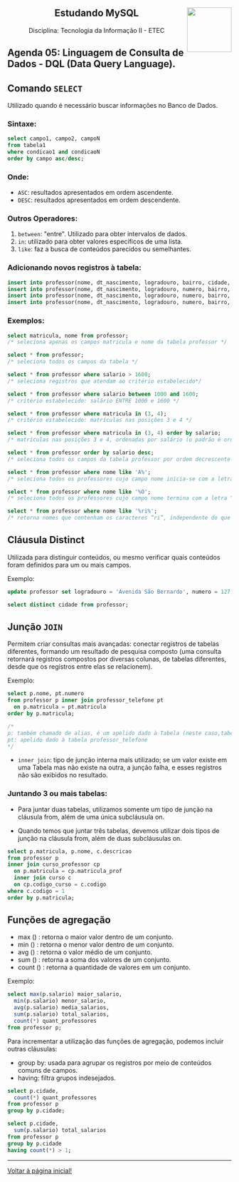 <div align="center">
<a href="https://github.com/monicaquintal" target="_blank"><img align="right" height="100" src="https://cdn.jsdelivr.net/gh/devicons/devicon/icons/mysql/mysql-original.svg" /></a>
<h2>Estudando MySQL</h2>
<p>Disciplina: Tecnologia da Informação II - ETEC</p>
</div>

<div id="agenda05">
<h2>Agenda 05: Linguagem de Consulta de Dados - DQL (Data Query Language).</h2>
</div>

## Comando `SELECT`

Utilizado quando é necessário buscar informações no Banco de Dados.

### Sintaxe:

~~~sql
select campo1, campo2, campoN
from tabela1
where condicao1 and condicaoN
order by campo asc/desc;
~~~

### Onde:

- `ASC`: resultados apresentados em ordem ascendente.
- `DESC`: resultados apresentados em ordem descendente.

### Outros Operadores:

1. `between`: "entre". Utilizado para obter intervalos de dados.
2. `in`: utilizado para obter valores específicos de uma lista.
3. `like`: faz a busca de conteúdos parecidos ou semelhantes.


### Adicionando novos registros à tabela:

~~~sql
insert into professor(nome, dt_nascimento, logradouro, bairro, cidade, uf, cep, salario) values ('João de Souza', '1970-12-12', 'Travessa Mato Grosso', 'Bom Retiro', 'São Paulo', 'SP', '01122-010', '1530.00');
insert into professor(nome, dt_nascimento, logradouro, numero, bairro, cidade, uf, cep, salario) values ('Ana Maria', '1976-06-14', 'Alameda Dom Pedro I', '432', 'Independência', 'São Paulo', 'SP', '04470-010', '1812.80');
insert into professor(nome, dt_nascimento, logradouro, numero, bairro, cidade, uf, cep, salario) values ('Marilda Dutra', '1979-01-23', 'Rua Adolfo Belini', '621', 'São Francisco', 'São Paulo', 'SP', '01005-020', '1480.00');
insert into professor(nome, dt_nascimento, logradouro, numero, bairro, cidade, uf, cep, salario) values ('Acácio Moura', '1985-04-29', 'Avenida General Costa e Silva', '908', 'Vila Militar', 'São Paulo', 'SP', '06442-007', '1340.00');
~~~

### Exemplos:

~~~sql
select matricula, nome from professor;
/* seleciona apenas os campos matricula e nome da tabela professor */

select * from professor;
/* seleciona todos os campos da tabela */

select * from professor where salario > 1600;
/* seleciona registros que atendam ao critério estabelecido*/

select * from professor where salario between 1000 and 1600;
/* critério estabelecido: salário ENTRE 1000 e 1600 */

select * from professor where matricula in (3, 4);
/* critério estabelecido: matrículas nas posições 3 e 4 */

select * from professor where matricula in (3, 4) order by salario;
/* matrículas nas posições 3 e 4, ordenadas por salário (o padrão é ordenar de modo ascendente) */

select * from professor order by salario desc;
/* seleciona todos os campos da tabela professor por ordem decrescente de salario */

select * from professor where nome like 'A%';
/* seleciona todos os professores cujo campo nome inicia-se com a letra “A” */

select * from professor where nome like '%O';
/* seleciona todos os professores cujo campo nome termina com a letra “O”, independente do que está preenchido antes */

select * from professor where nome like '%ri%';
/* retorna nomes que contenham os caracteres “ri”, independente do que está antes ou depois de deles */
~~~

## Cláusula Distinct

Utilizada para distinguir conteúdos, ou mesmo verificar quais conteúdos foram definidos para um ou mais campos.

Exemplo:

~~~sql
update professor set logradouro = 'Avenida São Bernardo', numero = 127, bairro = 'Vila Luzita', cidade = 'Santo André', uf = 'SP', cep = '09171-195' where matricula = 5;

select distinct cidade from professor;
~~~

## Junção `JOIN`

Permitem criar consultas mais avançadas: conectar registros de tabelas diferentes, formando um resultado de pesquisa composto (uma consulta retornará registros compostos por diversas colunas, de tabelas diferentes, desde que os registros entre elas se relacionem).

Exemplo:

~~~sql
select p.nome, pt.numero
from professor p inner join professor_telefone pt
  on p.matricula = pt.matricula
order by p.matricula;

/*
p: também chamado de alias, é um apelido dado à Tabela (neste caso,tabela professor).
pt: apelido dado à tabela professor_telefone
*/
~~~

- `inner join`: tipo de junção interna mais utilizado; se um valor existe em uma Tabela mas não existe na outra, a junção falha, e esses registros não são exibidos no resultado.

### Juntando 3 ou mais tabelas:

- Para juntar duas tabelas, utilizamos somente um tipo de junção na cláusula from, além de uma única subcláusula on. 

- Quando temos que juntar três tabelas, devemos utilizar dois tipos de junção na cláusula from, além de duas subcláusulas on.

~~~sql
select p.matricula, p.nome, c.descricao
from professor p
inner join curso_professor cp
  on p.matricula = cp.matricula_prof
  inner join curso c
  on cp.codigo_curso = c.codigo
where c.codigo = 1
order by p.matricula;
~~~

## Funções de agregação

- max () : retorna o maior valor dentro de um conjunto.
- min () : retorna o menor valor dentro de um conjunto.
- avg () : retorna o valor médio de um conjunto.
- sum () : retorna a soma dos valores de um conjunto.
- count () : retorna a quantidade de valores em um conjunto.

Exemplo:

~~~sql
select max(p.salario) maior_salario,
  min(p.salario) menor_salario,
  avg(p.salario) media_salarios,
  sum(p.salario) total_salarios,
  count(*) quant_professores
from professor p;
~~~

Para incrementar a utilização das funções de agregação, podemos incluir outras cláusulas:
- group by: usada para agrupar os registros por meio de conteúdos comuns de campos.
- having: filtra grupos indesejados.

~~~sql
select p.cidade,
  count(*) quant_professores
from professor p
group by p.cidade;
~~~

~~~sql
select p.cidade,
  sum(p.salario) total_salarios
from professor p
group by p.cidade
having count(*) > 1;
~~~


<hr>

[Voltar à página inicial!](https://github.com/monicaquintal/disciplina_TI_II_ETEC)